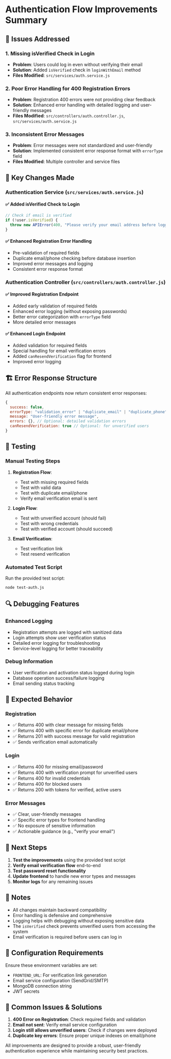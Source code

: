 # Authentication Flow Improvements Summary

## 🎯 Issues Addressed

### 1. **Missing isVerified Check in Login**
- **Problem**: Users could log in even without verifying their email
- **Solution**: Added `isVerified` check in `loginWithEmail` method
- **Files Modified**: `src/services/auth.service.js`

### 2. **Poor Error Handling for 400 Registration Errors**
- **Problem**: Registration 400 errors were not providing clear feedback
- **Solution**: Enhanced error handling with detailed logging and user-friendly messages
- **Files Modified**: `src/controllers/auth.controller.js`, `src/services/auth.service.js`

### 3. **Inconsistent Error Messages**
- **Problem**: Error messages were not standardized and user-friendly
- **Solution**: Implemented consistent error response format with `errorType` field
- **Files Modified**: Multiple controller and service files

## 🔧 Key Changes Made

### Authentication Service (`src/services/auth.service.js`)

#### ✅ Added isVerified Check to Login
```javascript
// Check if email is verified
if (!user.isVerified) {
  throw new APIError(400, "Please verify your email address before logging in. Check your inbox for the verification link.");
}
```

#### ✅ Enhanced Registration Error Handling
- Pre-validation of required fields
- Duplicate email/phone checking before database insertion
- Improved error messages and logging
- Consistent error response format

### Authentication Controller (`src/controllers/auth.controller.js`)

#### ✅ Improved Registration Endpoint
- Added early validation of required fields
- Enhanced error logging (without exposing passwords)
- Better error categorization with `errorType` field
- More detailed error messages

#### ✅ Enhanced Login Endpoint
- Added validation for required fields
- Special handling for email verification errors
- Added `canResendVerification` flag for frontend
- Improved error logging

## 🏗️ Error Response Structure

All authentication endpoints now return consistent error responses:

```javascript
{
  success: false,
  errorType: "validation_error" | "duplicate_email" | "duplicate_phone" | "email_not_verified" | "server_error",
  message: "User-friendly error message",
  errors: {}, // Optional: detailed validation errors
  canResendVerification: true // Optional: for unverified users
}
```

## 🧪 Testing

### Manual Testing Steps
1. **Registration Flow**:
   - Test with missing required fields
   - Test with valid data
   - Test with duplicate email/phone
   - Verify email verification email is sent

2. **Login Flow**:
   - Test with unverified account (should fail)
   - Test with wrong credentials
   - Test with verified account (should succeed)

3. **Email Verification**:
   - Test verification link
   - Test resend verification

### Automated Test Script
Run the provided test script:
```bash
node test-auth.js
```

## 🔍 Debugging Features

### Enhanced Logging
- Registration attempts are logged with sanitized data
- Login attempts show user verification status
- Detailed error logging for troubleshooting
- Service-level logging for better traceability

### Debug Information
- User verification and activation status logged during login
- Database operation success/failure logging
- Email sending status tracking

## 🎯 Expected Behavior

### Registration
- ✅ Returns 400 with clear message for missing fields
- ✅ Returns 400 with specific error for duplicate email/phone
- ✅ Returns 201 with success message for valid registration
- ✅ Sends verification email automatically

### Login
- ✅ Returns 400 for missing email/password
- ✅ Returns 400 with verification prompt for unverified users
- ✅ Returns 400 for invalid credentials
- ✅ Returns 400 for blocked users
- ✅ Returns 200 with tokens for verified, active users

### Error Messages
- ✅ Clear, user-friendly messages
- ✅ Specific error types for frontend handling
- ✅ No exposure of sensitive information
- ✅ Actionable guidance (e.g., "verify your email")

## 🚀 Next Steps

1. **Test the improvements** using the provided test script
2. **Verify email verification flow** end-to-end
3. **Test password reset functionality**
4. **Update frontend** to handle new error types and messages
5. **Monitor logs** for any remaining issues

## 📝 Notes

- All changes maintain backward compatibility
- Error handling is defensive and comprehensive
- Logging helps with debugging without exposing sensitive data
- The `isVerified` check prevents unverified users from accessing the system
- Email verification is required before users can log in

## 🔧 Configuration Requirements

Ensure these environment variables are set:
- `FRONTEND_URL`: For verification link generation
- Email service configuration (SendGrid/SMTP)
- MongoDB connection string
- JWT secrets

## 🐛 Common Issues & Solutions

1. **400 Error on Registration**: Check required fields and validation
2. **Email not sent**: Verify email service configuration
3. **Login still allows unverified users**: Check if changes were deployed
4. **Duplicate key errors**: Ensure proper unique indexes on email/phone

All improvements are designed to provide a robust, user-friendly authentication experience while maintaining security best practices.
